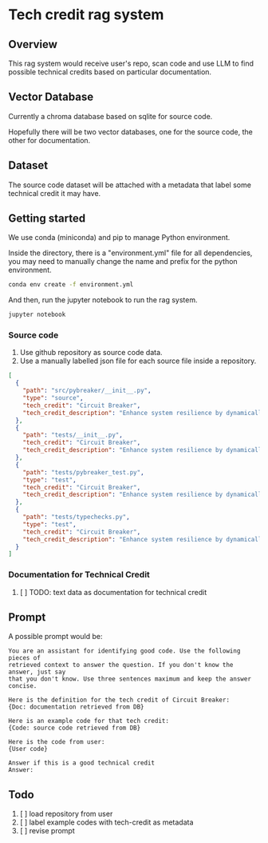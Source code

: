 # Tech credit rag system

## Overview

This rag system would receive user's repo, scan code and use LLM to find
possible technical credits based on particular documentation.

## Vector Database

Currently a chroma database based on sqlite for source code.

Hopefully there will be two vector databases, one for the source code, the 
other for documentation.

## Dataset

The source code dataset will be attached with a metadata that label some 
technical credit it may have.

## Getting started

We use conda (miniconda) and pip to manage Python environment.

Inside the directory, there is a "environment.yml" file for all dependencies, 
you may need to manually change the name and prefix for the python environment.
``` bash
conda env create -f environment.yml
```

And then, run the jupyter notebook to run the rag system.
``` bash
jupyter notebook
```

### Source code

1. Use github repository as source code data.
2. Use a manually labelled json file for each source file inside a repository.
``` json
[
  {
    "path": "src/pybreaker/__init__.py",
    "type": "source",
    "tech_credit": "Circuit Breaker",
    "tech_credit_description": "Enhance system resilience by dynamically detecting service failures and preventing cascading issues, especially in distributed systems."
  },
  {
    "path": "tests/__init__.py",
    "tech_credit": "Circuit Breaker",
    "tech_credit_description": "Enhance system resilience by dynamically detecting service failures and preventing cascading issues, especially in distributed systems."
  },
  {
    "path": "tests/pybreaker_test.py",
    "type": "test",
    "tech_credit": "Circuit Breaker",
    "tech_credit_description": "Enhance system resilience by dynamically detecting service failures and preventing cascading issues, especially in distributed systems."
  },
  {
    "path": "tests/typechecks.py",
    "type": "test",
    "tech_credit": "Circuit Breaker",
    "tech_credit_description": "Enhance system resilience by dynamically detecting service failures and preventing cascading issues, especially in distributed systems."
  }
]
```

### Documentation for Technical Credit

1. [ ] TODO: text data as documentation for technical credit

## Prompt

A possible prompt would be:

```
You are an assistant for identifying good code. Use the following pieces of 
retrieved context to answer the question. If you don't know the answer, just say
that you don't know. Use three sentences maximum and keep the answer concise.

Here is the definition for the tech credit of Circuit Breaker:
{Doc: documentation retrieved from DB}

Here is an example code for that tech credit:
{Code: source code retrieved from DB}

Here is the code from user:
{User code}

Answer if this is a good technical credit
Answer:
```
   
## Todo

1. [ ] load repository from user
2. [ ] label example codes with tech-credit as metadata
3. [ ] revise prompt
